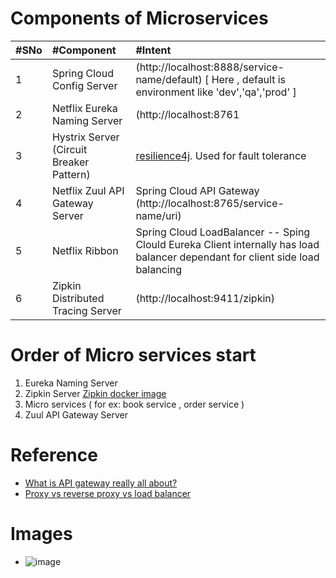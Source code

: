 # Components of Microservices 
|#SNo| #Component  | #Intent |
| :--- | :--- | :--- | 
|1| Spring Cloud Config Server | (http://localhost:8888/service-name/default)  [ Here , default is environment like 'dev','qa','prod' ] |
|2| Netflix Eureka Naming Server | (http://localhost:8761 |
|3| Hystrix Server (Circuit Breaker Pattern) | [resilience4j](https://resilience4j.readme.io/docs/getting-started-3). Used for fault tolerance |
|4| Netflix Zuul API Gateway Server | Spring Cloud API Gateway (http://localhost:8765/service-name/uri) |
|5| Netflix Ribbon | Spring Cloud LoadBalancer -- Sping Clould Eureka Client internally has load balancer dependant for client side load balancing |
|6| Zipkin Distributed Tracing Server | (http://localhost:9411/zipkin) |

# Order of Micro services start
1. Eureka Naming Server
2. Zipkin Server [Zipkin docker image](https://hub.docker.com/r/openzipkin/zipkin/)
3. Micro services ( for ex: book service , order service ) 
4. Zuul API Gateway Server

# Reference
* [What is API gateway really all about?](https://www.youtube.com/watch?v=1vjOv_f9L8I)
* [Proxy vs reverse proxy vs load balancer](https://www.youtube.com/watch?v=MiqrArNSxSM)

# Images
* ![image](https://github.com/user-attachments/assets/b81837f0-b698-4409-aed1-872c1169eac8)


